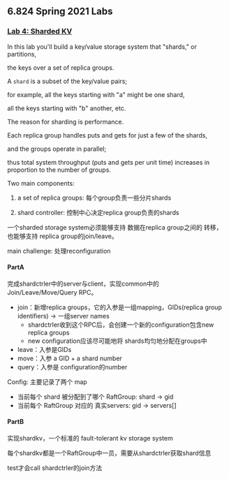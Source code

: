 ## 6.824 Spring 2021 Labs

### [Lab 4: Sharded KV](http://nil.csail.mit.edu/6.824/2021/labs/lab-shard.html)

In this lab you'll build a key/value storage system that "shards," or partitions, 

the keys over a set of replica groups. 

A `shard` is a subset of the key/value pairs; 

for example, all the keys starting with "a" might be one shard, 

all the keys starting with "b" another, etc. 

The reason for sharding is performance. 

Each replica group handles puts and gets for just a few of the shards, 

and the groups operate in parallel; 

thus total system throughput (puts and gets per unit time) increases in proportion to the number of groups.

Two main components:

1. a set of replica groups: 每个group负责一些分片shards

2. shard controller: 控制中心决定replica group负责的shards

一个sharded storage system必须能够支持 数据在replica group之间的 转移，也能够支持 replica group的join/leave。

main challenge: 处理reconfiguration

#### PartA

完成shardctrler中的server与client，实现common中的Join/Leave/Move/Query RPC。

- join：新增replica groups，它的入参是一组mapping，GIDs(replica group identifiers) -> 一组server names
  - shardctrler收到这个RPC后，会创建一个新的configuration包含new replica groups
  - new configuration应该尽可能地将 shards均匀地分配在groups中
- leave：入参是GIDs
- move：入参 a GID + a shard number
- query：入参是 configuration的number

Config: 主要记录了两个 map
- 当前每个 shard 被分配到了哪个 RaftGroup: shard -> gid
- 当前每个 RaftGroup 对应的 真实servers: gid -> servers[]

#### PartB

实现shardkv，一个标准的 fault-tolerant kv storage system

每个shardkv都是一个RaftGroup中一员，需要从shardctrler获取shard信息

test才会call shardctrler的join方法


